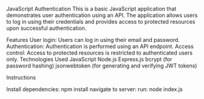 JavaScript Authentication
This is a basic JavaScript application that demonstrates user authentication using an API. The application allows users to log in using their credentials and provides access to protected resources upon successful authentication.

Features
User login: Users can log in using their email and password.
Authentication: Authentication is performed using an API endpoint.
Access control: Access to protected resources is restricted to authenticated users only.
Technologies Used
JavaScript
Node.js
Express.js
bcrypt (for password hashing)
jsonwebtoken (for generating and verifying JWT tokens)

Instructions

Install dependencies:
npm install
navigate to server:
run: node index.js

